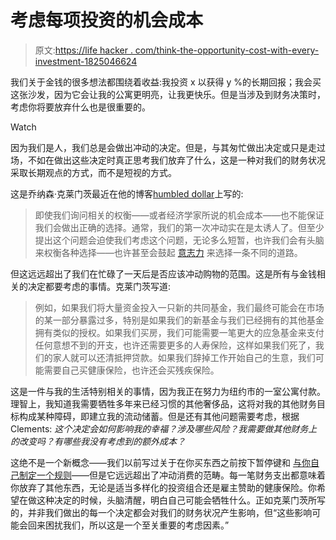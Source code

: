 # 考虑每项投资的机会成本

> 原文:[https://life hacker . com/think-the-opportunity-cost-with-every-investment-1825046624](https://lifehacker.com/consider-the-opportunity-cost-with-every-investment-1825046624)

我们关于金钱的很多想法都围绕着收益:我投资 x 以获得 y %的长期回报；我会买这张沙发，因为它会让我的公寓更明亮，让我更快乐。但是当涉及到财务决策时，考虑你将要放弃什么也是很重要的。

Watch

因为我们是人，我们总是会做出冲动的决定。但是，与其匆忙做出决定或只是走过场，不如在做出这些决定时真正思考我们放弃了什么，这是一种对我们的财务状况采取长期观点的方式，而不是短视的方式。

这是乔纳森·克莱门茨最近在他的博客[humbled dollar](http://www.humbledollar.com/2018/03/the-unasked-question/)上写的:

> 即使我们询问相关的权衡——或者经济学家所说的机会成本——也不能保证我们会做出正确的选择。通常，我们的第一次冲动实在是太诱人了。但至少提出这个问题会迫使我们考虑这个问题，无论多么短暂，也许我们会有头脑来权衡各种选择——也许甚至会鼓起 [意志力](http://www.humbledollar.com/2017/11/getting-better/) 来选择一条不同的道路。

但这远远超出了我们在忙碌了一天后是否应该冲动购物的范围。这是所有与金钱相关的决定都要考虑的事情。克莱门茨写道:

> 例如，如果我们将大量资金投入一只新的共同基金，我们最终可能会在市场的某一部分暴露过多，特别是如果我们的新基金与我们已经拥有的其他基金拥有类似的授权。如果我们买房，我们可能需要一笔更大的应急基金来支付任何意想不到的开支，也许还需要更多的人寿保险，这样如果我们死了，我们的家人就可以还清抵押贷款。如果我们辞掉工作开始自己的生意，我们可能需要自己买健康保险，也许还会买残疾保险。

这是一件与我的生活特别相关的事情，因为我正在努力为纽约市的一室公寓付款。理智上，我知道我需要牺牲多年来已经习惯的其他奢侈品，这将对我的其他财务目标构成某种障碍，即建立我的流动储蓄。但是还有其他问题需要考虑，根据 Clements: *这个决定会如何影响我的幸福？涉及哪些风险？我需要做其他财务上的改变吗？有哪些我没有考虑到的额外成本？*

这绝不是一个新概念——我们以前写过关于在你买东西之前按下暂停键和 [与你自己制定一个规则](https://twocents.lifehacker.com/how-to-cut-down-on-impulsive-spending-1823992010#_ga=2.78503059.60901860.1522761201-46746570.1522761201)——但是它远远超出了冲动消费的范畴。每一笔财务支出都意味着你放弃了其他东西，无论是适当多样化的投资组合还是雇主赞助的健康保险。你希望在做这种决定的时候，头脑清醒，明白自己可能会牺牲什么。正如克莱门茨所写的，并非我们做出的每一个决定都会对我们的财务状况产生影响，但“这些影响可能会回来困扰我们，所以这是一个至关重要的考虑因素。”